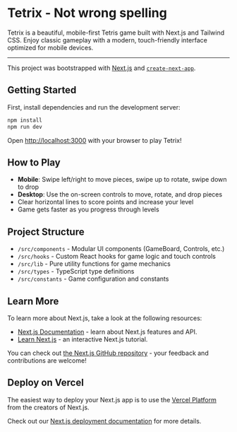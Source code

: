 
# Tetrix - Not wrong spelling

Tetrix is a beautiful, mobile-first Tetris game built with Next.js and Tailwind CSS. Enjoy classic gameplay with a modern, touch-friendly interface optimized for mobile devices.

---

This project was bootstrapped with [Next.js](https://nextjs.org) and [`create-next-app`](https://nextjs.org/docs/app/api-reference/cli/create-next-app).

## Getting Started

First, install dependencies and run the development server:

```bash
npm install
npm run dev
```

Open [http://localhost:3000](http://localhost:3000) with your browser to play Tetrix!

## How to Play

- **Mobile**: Swipe left/right to move pieces, swipe up to rotate, swipe down to drop
- **Desktop**: Use the on-screen controls to move, rotate, and drop pieces
- Clear horizontal lines to score points and increase your level
- Game gets faster as you progress through levels

## Project Structure

- `/src/components` - Modular UI components (GameBoard, Controls, etc.)
- `/src/hooks` - Custom React hooks for game logic and touch controls
- `/src/lib` - Pure utility functions for game mechanics
- `/src/types` - TypeScript type definitions
- `/src/constants` - Game configuration and constants

## Learn More

To learn more about Next.js, take a look at the following resources:

- [Next.js Documentation](https://nextjs.org/docs) - learn about Next.js features and API.
- [Learn Next.js](https://nextjs.org/learn) - an interactive Next.js tutorial.

You can check out [the Next.js GitHub repository](https://github.com/vercel/next.js) - your feedback and contributions are welcome!

## Deploy on Vercel

The easiest way to deploy your Next.js app is to use the [Vercel Platform](https://vercel.com/new?utm_medium=default-template&filter=next.js&utm_source=create-next-app&utm_campaign=create-next-app-readme) from the creators of Next.js.

Check out our [Next.js deployment documentation](https://nextjs.org/docs/app/building-your-application/deploying) for more details.

